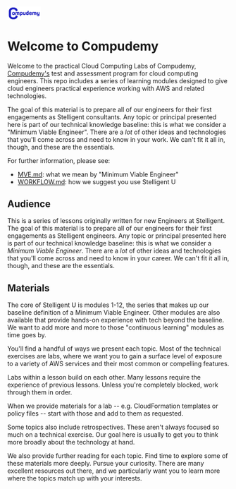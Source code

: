 <img src="images/Compudemy 4422.jpg" width=15% height=15%>

# Welcome to Compudemy

Welcome to the practical Cloud Computing Labs of Compudemy,
[Compudemy's](https://compudemy.org) test and assessment program for cloud computing engineers. This
repo includes a series of learning modules designed to give cloud engineers
practical experience working with AWS and related technologies.

The goal of this material is to prepare all of our engineers for their first
engagements as Stelligent consultants. Any topic or principal presented here
is part of our technical knowledge baseline: this is what we consider a
"Minimum Viable Engineer". There are a _lot_ of other ideas and technologies
that you'll come across and need to know in your work.  We can't fit it all in,
though, and these are the essentials.

For further information, please see:

* [MVE.md](MVE.md): what we mean by "Minimum Viable Engineer"
* [WORKFLOW.md](WORKFLOW.md): how we suggest you use Stelligent U

## Audience

This is a series of lessons originally written for new Engineers at
Stelligent. The goal of this material is to prepare all of our engineers for
their first engagements as Stelligent engineers. Any topic or principal
presented here is part of our technical knowledge baseline: this is what we
consider a _Minimum Viable Engineer_. There are a _lot_ of other ideas and
technologies that you'll come across and need to know in your career.
We can't fit it all in, though, and these are the essentials.

## Materials

The core of Stelligent U is modules 1-12, the series that makes up our baseline
definition of a Minimum Viable Engineer. Other modules are also available that
provide hands-on experience with tech beyond the baseline. We want to add more
and more to those "continuous learning" modules as time goes by.

You'll find a handful of ways we present each topic. Most of the technical
exercises are labs, where we want you to gain a surface level of exposure to
a variety of AWS services and their most common or compelling features.

Labs within a lesson build on each other. Many lessons require the experience
of previous lessons. Unless you're completely blocked, work through them in
order.

When we provide materials for a lab -- e.g. CloudFormation templates or
policy files -- start with those and add to them as requested.

Some topics also include retrospectives. These aren't always focused so much
on a technical exercise. Our goal here is usually to get you to think more
broadly about the technology at hand.

We also provide further reading for each topic. Find time to explore some of
these materials more deeply. Pursue your curiosity. There are many excellent
resources out there, and we particularly want you to learn more where the topics
match up with your interests.
